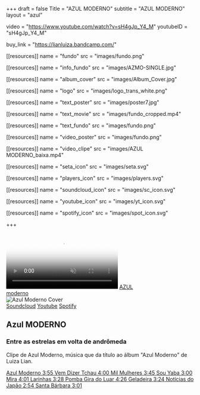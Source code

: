 +++
draft = false
Title = "AZUL MODERNO"
subtitle = "AZUL MODERNO"
layout = "azul"

video = "https://www.youtube.com/watch?v=sH4gJp_Y4_M"
youtubeID = "sH4gJp_Y4_M"

buy_link  = "https://lianluiza.bandcamp.com/"

[[resources]]
  name = "fundo"
  src = "images/fundo.png"

[[resources]]
  name = "info_fundo"
  src = "images/AZMO-SINGLE.jpg"

[[resources]]
  name = "album_cover"
  src = "images/Album_Cover.jpg"

[[resources]]
  name = "logo"
  src = "images/logo_trans_white.png"

[[resources]]
  name = "text_poster"
  src = "images/poster7.jpg"

[[resources]]
  name = "text_movie"
  src = "images/fundo_cropped.mp4"

[[resources]]
  name = "text_fundo"
  src = "images/fundo.png"

[[resources]]
  name = "video_poster"
  src = "images/fundo.png"

[[resources]]
  name = "video_clipe"
  src = "images/AZUL MODERNO_baixa.mp4"

[[resources]]
  name = "seta_icon"
  src = "images/seta.svg"

[[resources]]
  name = "players_icon"
  src = "images/players.svg"

[[resources]]
  name = "soundcloud_icon"
  src = "images/sc_icon.svg"

[[resources]]
  name = "youtube_icon"
  src = "images/yt_icon.svg"

[[resources]]
  name = "spotify_icon"
  src = "images/spot_icon.svg"


+++


<div class="theater">
    <div id="screen" class="screen hidden">
        <div id="videoclip"></div>
    </div>
    <div id="poster" class="spotlight">
        <video autoplay playsinline muted loop preload
        onloadeddata="document.dispatchEvent(new Event('posterPreloaded'))"  poster='{{% resource_path path="text_poster" %}}'>
            <source src='{{% resource_path path="text_movie" %}}'/>
	      </video>
        <a href="#play" class="logo">AZUL<br/>moderno</a>
    </div>
    <div id="info" class="info" style='background-image: url({{% resource_path path="info_fundo" %}});'>
      <section id="left">
        <picture class="cover" data-tilt data-tilt-max="10" data-tilt-speed="800" data-tilt-scale="1.025" data-tilt-glare data-tilt-max-glare="0.5">
          <source media="(min-width: 768px)" srcset='{{% resource_path path="album_cover" %}}' />
          <img src='{{% resource_path path="album_cover" %}}' alt="Azul Moderno Cover"/>
        </picture>
        <div class="other">
          <div class="players_links">
            <a href="https://soundcloud.com/luizalian" class="player-icon sc-icon" alt="Soundcloud">Soundcloud</a>
            <a href="https://www.youtube.com/channel/UCYUL2PB2a06Iv_VxN98Ka8Q" class="player-icon yt-icon" alt="Youtube">Youtube</a>
            <a href="https://open.spotify.com/album/04oq2cO06zbmUSGW6Br7n9" class="player-icon spot-icon" alt="Spotify">Spotify</a>
          </div>
          <!--
            <button class="buy_link"><a href="">COMPRAR</a></button>
          -->
        </div>
      </section>
      <section id="right">
        <div class="title">
          <h1>Azul MODERNO</h1>
          <h3>Entre as estrelas em volta de andrômeda</h3>
          <p>
          Clipe de Azul Moderno, música que da título ao álbum "Azul Moderno" de Luiza Lian.
          </p>
        </div>
        <div class="content">
          <a href="https://www.youtube.com/watch?v=sH4gJp_Y4_M" class="song-item is-playing">
            <span class="song-name">Azul Moderno</span>
            <span class="song-length">3:55</span>
          </a>
          <a href="https://soundcloud.com/luizalian/" class="song-item blurred">
            <span class="song-name">Vem Dizer Tchau</span>
            <span class="song-length">4:00</span>
          </a>
          <a href="#" class="song-item blurred">
            <span class="song-name">Mil Mulheres</span>
            <span class="song-length">3:45</span>
          </a>
          <a href="#" class="song-item blurred">
            <span class="song-name">Sou Yaba</span>
            <span class="song-length">3:00</span>
          </a>
          <a href="#" class="song-item blurred">
            <span class="song-name">Mira</span>
            <span class="song-length">4:01</span>
          </a>
          <a href="#" class="song-item blurred">
            <span class="song-name">Larinhas</span>
            <span class="song-length">3:28</span>
          </a>
          <a href="#" class="song-item blurred">
            <span class="song-name">Pomba Gira do Luar</span>
            <span class="song-length">4:26</span>
          </a>
          <a href="#" class="song-item blurred">
            <span class="song-name">Geladeira</span>
            <span class="song-length">3:24</span>
          </a>
          <a href="#" class="song-item blurred">
            <span class="song-name">Notícias do Japão</span>
            <span class="song-length">2:54</span>
          </a>
          <a href="#" class="song-item blurred">
            <span class="song-name">Santa Bárbara</span>
            <span class="song-length">3:01</span>
          </a>
        </div>
      </section>
    </div>
</div>